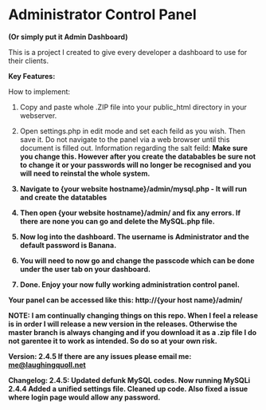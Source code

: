 <h1> Administrator Control Panel </h1> <b>(Or simply put it Admin Dashboard) </b>
<p> This is a project I created to give every developer a dashboard to use for their clients. <p>

<b> Key Features: </b>

How to implement:

1.	Copy and paste whole .ZIP file into your public_html directory in your webserver.

2.	Open settings.php in edit mode and set each feild as you wish. Then save it. Do not navigate to the panel via a web browser until this document is filled out. 
Information regarding the salt feild: 
<b>Make sure you change this. However after you create the databables be sure not to change it or your passwords will no longer be recognised and you will need to reinstal the whole system.<b>

3.	Navigate to {your website hostname}/admin/mysql.php - It will run and create the datatables

4.	Then open {your website hostname}/admin/ and fix any errors. If there are none you can go and delete the MySQL.php file.

5.  Now log into the dashboard. The username is Administrator and the default password is Banana.

6.  You will need to now go and change the passcode which can be done under the user tab on your dashboard.

7.	Done. Enjoy your now fully working administration control panel.

Your panel can be accessed like this: http://{your host name}/admin/

NOTE: I am continually changing things on this repo. When I feel a release is in order I will release a new version in the releases. Otherwise the master branch is always changing and if you download it as a .zip file I do not garentee it to work as intended. So do so at your own risk.   

Version: 2.4.5
If there are any issues please email me: me@laughingquoll.net

Changelog:
2.4.5:
Updated defunk MySQL codes. Now running MySQLi
2.4.4
Added a unified settings file. Cleaned up code.
Also fixed a issue where login page would allow any password.	
